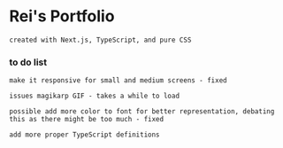 # Rei's Portfolio

    created with Next.js, TypeScript, and pure CSS

### to do list

    make it responsive for small and medium screens - fixed

    issues magikarp GIF - takes a while to load

    possible add more color to font for better representation, debating this as there might be too much - fixed

    add more proper TypeScript definitions
